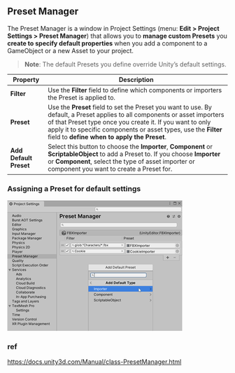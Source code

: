 ## Preset Manager
The Preset Manager is a window in Project Settings (menu: **Edit > Project Settings > Preset Manager**) that allows you to **manage custom Presets** you **create to specify default properties** when you add a component to a GameObject or a new Asset to your project. 


> **Note**: The default Presets you define override Unity’s default settings.

| Property | Description |
| --- | --- |
| **Filter** | Use the **Filter** field to define which components or importers the Preset is applied to. |
| **Preset** | Use the **Preset** field to set the Preset you want to use. By default, a Preset applies to all components or asset importers of that Preset type once you create it. If you want to only apply it to specific components or asset types, use the **Filter** field to **define when to apply the Preset**. |
| **Add Default Preset** | Select this button to choose the **Importer**, **Component** or **ScriptableObject** to add a Preset to. If you choose **Importer** or **Component**, select the type of asset importer or component you want to create a Preset for. |


### Assigning a Preset for default settings

![](./preset-manager-add-type.png)


### ref
https://docs.unity3d.com/Manual/class-PresetManager.html
